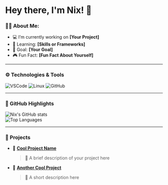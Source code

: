 # Hey there, I'm Nix! 👋  

### 👨‍💻 About Me:
- 💻 I’m currently working on **[Your Project]**  
- 🌱 Learning: **[Skills or Frameworks]**  
- 🎯 Goal: **[Your Goal]**  
- 🎮 Fun Fact: **[Fun Fact About Yourself]**

---

### ⚙️ Technologies & Tools  
![VSCode](https://img.shields.io/badge/-VSCode-007ACC?logo=visual-studio-code&logoColor=white&style=flat)
![Linux](https://img.shields.io/badge/-Linux-FCC624?logo=linux&logoColor=black&style=flat)
![GitHub](https://img.shields.io/badge/-GitHub-181717?logo=github&logoColor=white&style=flat)

---

### 🌟 GitHub Highlights  
![Nix's GitHub stats](https://github-readme-stats.vercel.app/api?username=Nix-16&show_icons=true&theme=tokyonight)  
![Top Languages](https://github-readme-stats.vercel.app/api/top-langs/?username=Nix-16&layout=compact&theme=tokyonight)

---

### 🚀 Projects  
- 🔗 [**Cool Project Name**](https://github.com/YourRepo)  
  > 🚀 A brief description of your project here  

- 🔗 [**Another Cool Project**](https://github.com/YourRepo)  
  > 🚀 A short description here  
